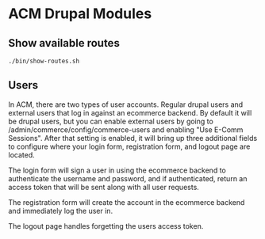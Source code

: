 # ACM Drupal Modules

## Show available routes

```
./bin/show-routes.sh
```

## Users

In ACM, there are two types of user accounts.  Regular drupal users and
external users that log in against an ecommerce backend.  By default it will be
drupal users, but you can enable external users by going to
/admin/commerce/config/commerce-users and enabling "Use E-Comm Sessions".
After that setting is enabled, it will bring up three additional fields to
configure where your login form, registration form, and logout page are located.

The login form will sign a user in using the ecommerce backend to authenticate
the username and password, and if authenticated, return an access token that
will be sent along with all user requests.

The registration form will create the account in the ecommerce backend and
immediately log the user in.

The logout page handles forgetting the users access token.

